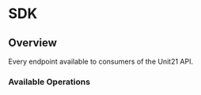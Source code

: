 # SDK

## Overview

Every endpoint available to consumers of the Unit21 API.


### Available Operations

